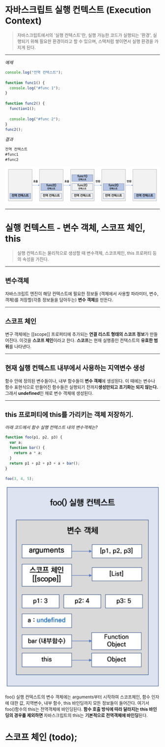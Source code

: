 # 자바스크립트 실행 컨텍스트 (Execution Context)

> 자바스크립트에서의 '실행 컨텍스트'란, 실행 가능한 코드가 실행되는 '환경', 실행되기 위해 필요한 환경이라고 할 수 있으며, 스택처럼 쌓이면서 실행 환경을 가지게 된다.

---

<i>예제</i>

```js
console.log("전역 컨텍스트");

function func1() {
  console.log("#func 1");
}

function func2() {
  function1();

  console.log("#func 2");
}
func2();
```

<i>결과</i>

```js
전역 컨텍스트
#func1
#func2
```

![실행컨텍스트 스택](실행컨텍스트_스택.png)

---

# 실행 컨텍스트 - 변수 객체, 스코프 체인, this

> 실행 컨텍스트는 물리적으로 생성할 때 변수객체, 스코프체인, this 프로퍼티 등의 속성을 가진다.

---

## 변수객체

자바스크립트 엔진이 해당 컨텍스트에 필요한 정보들 (객체에서 사용할 파라미터, 변수, 객체)를 저장할(각종 정보들을 담아두는) <b>변수 객체</b>를 만든다.

---

## 스코프 체인

변구 객체에는 [[scope]] 프로퍼티에 추가되는 <b>연결 리스트 형태의 스코프 정보</b>가 만들어진다. 이것을 <b>스코프 체인</b>이라고 한다. <b>스코프</b>는 현재 실행중인 컨텍스트의 <b>유효한 범위</b>를 나타낸다.

---

## 현재 실행 컨텍스트 내부에서 사용하는 지역변수 생성

함수 안에 정의된 변수들이나, 내부 함수들이 <b>변수 객체</b>에 생성된다.
이 때에는 변수나 함수 표현식으로 만들어진 함수들은 실행되기 전까지<b>생성만되고 초기화는 되지 않는다.</b> 그래서 <b>undefined</b>인 채로 변수 객체에 생성된다.

---

## this 프로퍼티에 this를 가리키는 객체 저장하기.

<i>아래 코드에서 함수 실행 컨텍스트 내의 변수객체는?</i>

```js
function foo(p1, p2, p3) {
  var a;
  function bar() {
    return a * a;
  }
  return p1 + p2 + p3 + a + bar();
}

foo(3, 4, 5);
```

![변수객체](변수객체.png)

foo() 실행 컨텍스트의 변수 객체에는 arguments부터 시작하여 스코프체인, 함수 인자에 대한 값, 지역변수, 내부 함수, this 바인딩까지 모든 정보들이 들어간다.
여기서 foo()함수의 this는 전역객체에 바인딩된다.
<b>함수 호출 방식에 따라 달라지는 this 바인딩의 경우를 제외하면 </b>자바스크립트의 this는 <b>기본적으로 전역객체에 바인딩</b>된다.

# 스코프 체인 (todo);